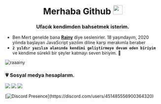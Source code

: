 <h1 align="center">Merhaba Github <img src="https://raw.githubusercontent.com/iampavangandhi/iampavangandhi/master/gifs/Hi.gif" width="30px"> </h1>
<h3 align="center">Ufacık kendimden bahsetmek isterim.</h3>

- Ben Mert genelde bana **[Rainy](https://discord.com/users/451485556900364320)** diye seslenirler. 18 yaşındayım, 2020 yılında başlayan JavaScript yazılım diline karşı merakımla beraber 
- **`2 yıldır yazılım alanında kendimi geliştirmeye devam eden biriyim`** ve kendime sürekli bir şeyler katmayı seven biriyim. 🥰

<p align="left"> <img src="https://komarev.com/ghpvc/?username=raaainy&label=Profile%20views&color=552b75" alt="raaainy" /> </a>

<h3>💗 Sosyal medya hesaplarım.</h3>
<p align="left">
     <a href="https://www.instagram.com/mertdedeoglux/" target"blank_"><img src="https://img.shields.io/badge/INSTAGRAM%20-DC3175.svg?&style=for-the-badge&logo=instagram&logoColor=white"></a>
 <a href="https://open.spotify.com/user/mertdeluxes?si=79dd19e62625449d" target"blank_"><img src="https://img.shields.io/badge/Spotify%20-1ed760.svg?&style=for-the-badge&logo=spotify&logoColor=white"></a>
 <a href="https://discord.gg/GHr3fKvcMn" target"blank_"><img src="https://img.shields.io/badge/Discord-%235865F2.svg?style=for-the-badge&logo=discord&logoColor=white"></a>

[![Discord Presence](https://lanyard-profile-readme.vercel.app/api/451485556900364320?theme=light&bg=809ecf&animated=false&hideDiscrim=true&borderRadius=30px&idleMessage=Probably%20doing%20something%20else...)](https://discord.com/users/451485556900364320)
